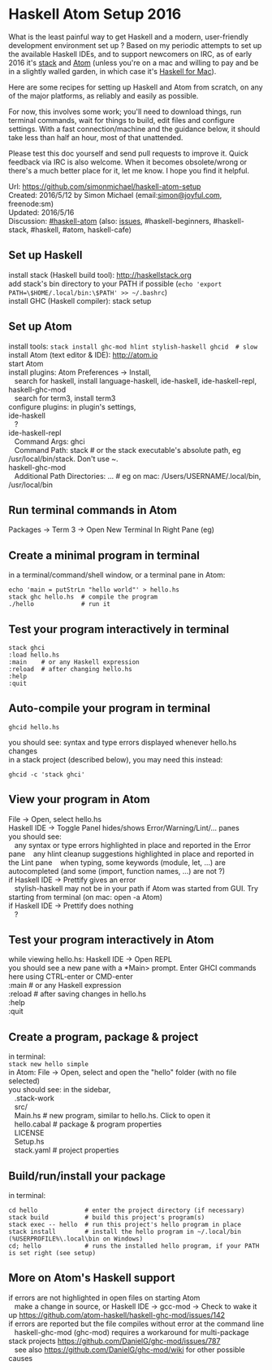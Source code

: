 # Haskell Atom Setup 2016

What is the least painful way to get Haskell and a modern, user-friendly development environment set up ?
Based on my periodic attempts to set up the available Haskell IDEs, and to support newcomers on IRC,
as of early 2016 it's [stack](http://haskellstack.org) and [Atom](http://atom.io)
(unless you're on a mac and willing to pay and be in a slightly walled garden, in which case it's [Haskell for Mac](http://haskellformac.com)).

Here are some recipes for setting up Haskell and Atom from scratch, on any of the major platforms, as reliably and easily as possible.

For now, this involves some work; you'll need to download things, run terminal commands, wait for things to build, edit files and configure settings.
With a fast connection/machine and the guidance below, it should take less than half an hour, most of that unattended.

Please test this doc yourself and send pull requests to improve it.
Quick feedback via IRC is also welcome.
When it becomes obsolete/wrong or there's a much better place for it, let me know.
I hope you find it helpful.

Url:         <https://github.com/simonmichael/haskell-atom-setup>  
Created:     2016/5/12 by Simon Michael (email:<simon@joyful.com>, freenode:sm)  
Updated:     2016/5/16  
Discussion:  [#haskell-atom](http://webchat.freenode.net/?channels=haskell-atom) (also: [issues](https://github.com/simonmichael/haskell-atom-setup/issues), #haskell-beginners, #haskell-stack, #haskell, #atom, haskell-cafe)

## Set up Haskell
install stack (Haskell build tool): <http://haskellstack.org>  
add stack's bin directory to your PATH if possible (`echo 'export PATH=\$HOME/.local/bin:\$PATH' >> ~/.bashrc`)  
install GHC (Haskell compiler): stack setup

## Set up Atom
install tools: `stack install ghc-mod hlint stylish-haskell ghcid  # slow`  
install Atom (text editor & IDE): <http://atom.io>  
start Atom  
install plugins: Atom Preferences -> Install,   
&nbsp;&nbsp; search for haskell, install language-haskell, ide-haskell, ide-haskell-repl, haskell-ghc-mod  
&nbsp;&nbsp; search for term3, install term3  
configure plugins: in plugin's settings,  
ide-haskell  
&nbsp;&nbsp; ?  
ide-haskell-repl  
&nbsp;&nbsp; Command Args: ghci  
&nbsp;&nbsp; Command Path: stack  # or the stack executable's absolute path, eg /usr/local/bin/stack. Don't use ~.  
haskell-ghc-mod  
&nbsp;&nbsp; Additional Path Directories: ... # eg on mac: /Users/USERNAME/.local/bin, /usr/local/bin

## Run terminal commands in Atom
Packages -> Term 3 -> Open New Terminal In Right Pane (eg)

## Create a minimal program in terminal
in a terminal/command/shell window, or a terminal pane in Atom:
```
echo 'main = putStrLn "hello world"' > hello.hs
stack ghc hello.hs  # compile the program
./hello             # run it
```

## Test your program interactively in terminal
```
stack ghci
:load hello.hs
:main    # or any Haskell expression
:reload  # after changing hello.hs
:help
:quit
```

## Auto-compile your program in terminal
```
ghcid hello.hs
```
you should see: syntax and type errors displayed whenever hello.hs changes  
in a stack project (described below), you may need this instead:  
```
ghcid -c 'stack ghci'
```

## View your program in Atom
File -> Open, select hello.hs  
Haskell IDE -> Toggle Panel hides/shows Error/Warning/Lint/... panes  
you should see:  
&nbsp;&nbsp; any syntax or type errors highlighted in place and reported in the Error pane
&nbsp;&nbsp; any hlint cleanup suggestions highlighted in place and reported in the Lint pane
&nbsp;&nbsp; when typing, some keywords (module, let, ...) are autocompleted (and some (import, function names, ...) are not ?)  
if Haskell IDE -> Prettify gives an error  
&nbsp;&nbsp; stylish-haskell may not be in your path if Atom was started from GUI. Try starting from terminal (on mac: open -a Atom)  
if Haskell IDE -> Prettify does nothing  
&nbsp;&nbsp; ?

## Test your program interactively in Atom
while viewing hello.hs: Haskell IDE -> Open REPL  
you should see a new pane with a \*Main> prompt. Enter GHCI commands here using CTRL-enter or CMD-enter  
:main    # or any Haskell expression  
:reload  # after saving changes in hello.hs  
:help  
:quit

## Create a program, package & project
in terminal:  
`stack new hello simple`  
in Atom: File -> Open, select and open the "hello" folder (with no file selected)  
you should see: in the sidebar,  
&nbsp;&nbsp; .stack-work  
&nbsp;&nbsp; src/  
&nbsp;&nbsp;   Main.hs     # new program, similar to hello.hs. Click to open it  
&nbsp;&nbsp; hello.cabal   # package & program properties  
&nbsp;&nbsp; LICENSE  
&nbsp;&nbsp; Setup.hs  
&nbsp;&nbsp; stack.yaml   # project properties

## Build/run/install your package
in terminal:

```
cd hello             # enter the project directory (if necessary)
stack build          # build this project's program(s)
stack exec -- hello  # run this project's hello program in place
stack install        # install the hello program in ~/.local/bin
(%USERPROFILE%\.local\bin on Windows)
cd; hello            # runs the installed hello program, if your PATH is set right (see setup)
```

## More on Atom's Haskell support
if errors are not highlighted in open files on starting Atom  
&nbsp;&nbsp; make a change in source, or Haskell IDE -> gcc-mod -> Check to wake it up <https://github.com/atom-haskell/haskell-ghc-mod/issues/142>  
if errors are reported but the file compiles without error at the command line  
&nbsp;&nbsp; haskell-ghc-mod (ghc-mod) requires a workaround for multi-package stack projects <https://github.com/DanielG/ghc-mod/issues/787>  
&nbsp;&nbsp; see also <https://github.com/DanielG/ghc-mod/wiki> for other possible causes

